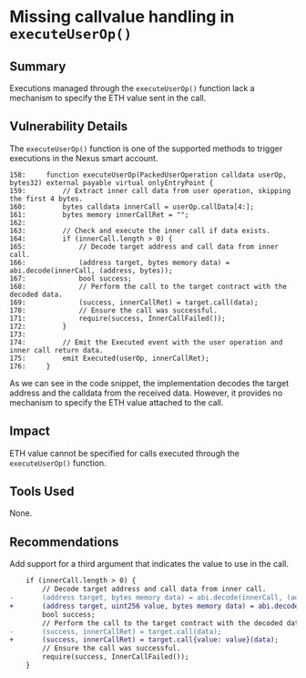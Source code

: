 # Missing callvalue handling in `executeUserOp()`

## Summary

Executions managed through the `executeUserOp()` function lack a mechanism to specify the ETH value sent in the call.

## Vulnerability Details

The `executeUserOp()` function is one of the supported methods to trigger executions in the Nexus smart account.

```solidity
158:     function executeUserOp(PackedUserOperation calldata userOp, bytes32) external payable virtual onlyEntryPoint {
159:         // Extract inner call data from user operation, skipping the first 4 bytes.
160:         bytes calldata innerCall = userOp.callData[4:];
161:         bytes memory innerCallRet = "";
162: 
163:         // Check and execute the inner call if data exists.
164:         if (innerCall.length > 0) {
165:             // Decode target address and call data from inner call.
166:             (address target, bytes memory data) = abi.decode(innerCall, (address, bytes));
167:             bool success;
168:             // Perform the call to the target contract with the decoded data.
169:             (success, innerCallRet) = target.call(data);
170:             // Ensure the call was successful.
171:             require(success, InnerCallFailed());
172:         }
173: 
174:         // Emit the Executed event with the user operation and inner call return data.
175:         emit Executed(userOp, innerCallRet);
176:     }
```

As we can see in the code snippet, the implementation decodes the target address and the calldata from the received data. However, it provides no mechanism to specify the ETH value attached to the call.

## Impact

ETH value cannot be specified for calls executed through the `executeUserOp()` function.

## Tools Used

None.

## Recommendations

Add support for a third argument that indicates the value to use in the call.

```diff
    if (innerCall.length > 0) {
        // Decode target address and call data from inner call.
-       (address target, bytes memory data) = abi.decode(innerCall, (address, bytes));
+       (address target, uint256 value, bytes memory data) = abi.decode(innerCall, (address, uint256, bytes));
        bool success;
        // Perform the call to the target contract with the decoded data.
-       (success, innerCallRet) = target.call(data);
+       (success, innerCallRet) = target.call{value: value}(data);
        // Ensure the call was successful.
        require(success, InnerCallFailed());
    }
```
